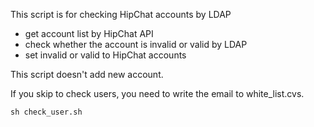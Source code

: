 
This script is for checking HipChat accounts by LDAP

+ get account list by HipChat API
+ check whether the account is invalid or valid by LDAP
+ set invalid or valid to HipChat accounts

This script doesn't add new account.

If you skip to check users, you need to write the email to white_list.cvs.

``
sh check_user.sh
``




